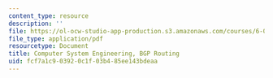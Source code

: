 ```yaml
---
content_type: resource
description: ''
file: https://ol-ocw-studio-app-production.s3.amazonaws.com/courses/6-033-computer-system-engineering-spring-2018/fcf7a1c903920c1f03b485ee143bdeaa_MIT6_033s18_bgp.pdf
file_type: application/pdf
resourcetype: Document
title: Computer System Engineering, BGP Routing
uid: fcf7a1c9-0392-0c1f-03b4-85ee143bdeaa
---
```

